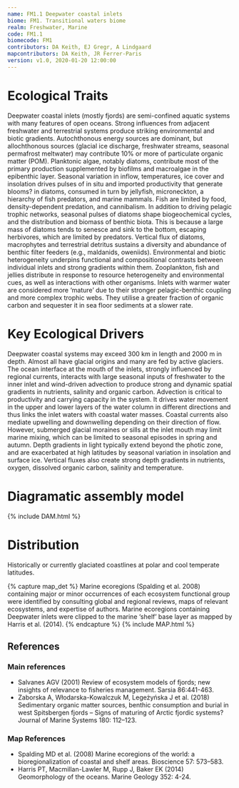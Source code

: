 ```yaml
---
name: FM1.1 Deepwater coastal inlets
biome: FM1. Transitional waters biome
realm: Freshwater, Marine
code: FM1.1
biomecode: FM1
contributors: DA Keith, EJ Gregr, A Lindgaard
mapcontributors: DA Keith, JR Ferrer-Paris
version: v1.0, 2020-01-20 12:00:00
---
```

# Ecological Traits
 

Deepwater coastal inlets (mostly fjords) are semi-confined aquatic systems with many features of open oceans. Strong influences from adjacent freshwater and terrestrial systems produce striking environmental and biotic gradients. Autochthonous energy sources are dominant, but allochthonous sources (glacial ice discharge, freshwater streams, seasonal permafrost meltwater) may contribute 10% or more of particulate organic matter (POM). Planktonic algae, notably diatoms, contribute most of the primary production supplemented by biofilms and macroalgae in the epibenthic layer. Seasonal variation in inflow, temperatures, ice cover and insolation drives pulses of in situ and imported productivity that generate blooms? in diatoms, consumed in turn by jellyfish, microneckton, a hierarchy of fish predators, and marine mammals. Fish are limited by food, density-dependent predation, and cannibalism. In addition to driving pelagic trophic networks, seasonal pulses of diatoms shape biogeochemical cycles, and the distribution and biomass of benthic biota. This is because a large mass of diatoms tends to senesce and sink to the bottom, escaping herbivores, which are limited by predators. Vertical flux of diatoms, macrophytes and terrestrial detritus sustains a diversity and abundance of benthic filter feeders (e.g., maldanids, oweniids). Environmental and biotic heterogeneity underpins functional and compositional contrasts between individual inlets and strong gradients within them. Zooplankton, fish and jellies distribute in response to resource heterogeneity and environmental cues, as well as interactions with other organisms. Inlets with warmer water are considered more ‘mature’ due to their stronger pelagic-benthic coupling and more complex trophic webs. They utilise a greater fraction of organic carbon and sequester it in sea floor sediments at a slower rate.

 
# Key Ecological Drivers
 

Deepwater coastal systems may exceed 300 km in length and 2000 m in depth. Almost all have glacial origins and many are fed by active glaciers. The ocean interface at the mouth of the inlets, strongly influenced by regional currents, interacts with large seasonal inputs of freshwater to the inner inlet and wind-driven advection to produce strong and dynamic spatial gradients in nutrients, salinity and organic carbon. Advection is critical to productivity and carrying capacity in the system. It drives water movement in the upper and lower layers of the water column in different directions and thus links the inlet waters with coastal water masses. Coastal currents also mediate upwelling and downwelling depending on their direction of flow. However, submerged glacial moraines or sills at the inlet mouth may limit marine mixing, which can be limited to seasonal episodes in spring and autumn. Depth gradients in light typically extend beyond the photic zone, and are exacerbated at high latitudes by seasonal variation in insolation and surface ice. Vertical fluxes also create strong depth gradients in nutrients, oxygen, dissolved organic carbon, salinity and temperature.

 
# Diagramatic assembly model
 
{% include DAM.html %}
 
# Distribution
 

Historically or currently glaciated coastlines at polar and cool temperate latitudes.


{% capture map_det %}
Marine ecoregions (Spalding et al. 2008) containing major or minor occurrences of each ecosystem functional group were identified by consulting global and regional reviews, maps of relevant ecosystems, and expertise of authors. Marine ecoregions containing Deepwater inlets were clipped to the marine ‘shelf’ base layer as mapped by Harris et al. (2014).
{% endcapture %}
{% include MAP.html %}

## References
### Main references
* Salvanes AGV (2001) Review of ecosystem models of fjords; new insights of relevance to fisheries management. Sarsia 86:441-463.
* Zaborska A, Włodarska-Kowalczuk M, Legeżyńska J et al. (2018) Sedimentary organic matter sources, benthic consumption and burial in west Spitsbergen fjords – Signs of maturing of Arctic fjordic systems? Journal of Marine Systems 180: 112–123.
### Map References
* Spalding MD et al. (2008) Marine ecoregions of the world: a bioregionalization of coastal and shelf areas. Bioscience 57: 573–583.
* Harris PT, Macmillan-Lawler M, Rupp J, Baker EK (2014) Geomorphology of the oceans. Marine Geology 352: 4-24.
